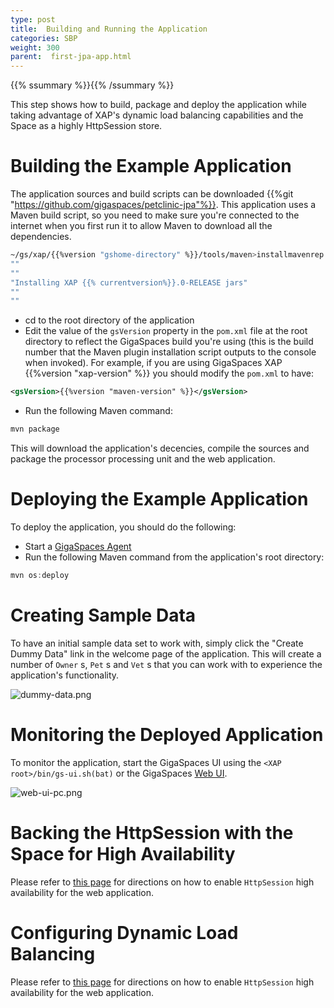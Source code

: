```yaml
---
type: post
title:  Building and Running the Application
categories: SBP
weight: 300
parent:  first-jpa-app.html
---
```


{{% ssummary %}}{{% /ssummary %}}

This step shows how to build, package and deploy the application while taking advantage of XAP's dynamic load balancing capabilities and the Space as a highly HttpSession store.


# Building the Example Application

The application sources and build scripts can be downloaded {{%git "https://github.com/gigaspaces/petclinic-jpa"%}}. This application uses a Maven build script, so you need to make sure you're connected to the internet when you first run it to allow Maven to download all the dependencies.



```bash
~/gs/xap/{{%version "gshome-directory" %}}/tools/maven>installmavenrep.sh
""
""
"Installing XAP {{% currentversion%}}.0-RELEASE jars"
""
""
```

- cd to the root directory of the application
- Edit the value of the `gsVersion` property in the `pom.xml` file at the root directory to reflect the GigaSpaces build you're using (this is the build number that the Maven plugin installation script outputs to the console when invoked).
For example, if you are using GigaSpaces XAP {{%version "xap-version" %}} you should modify the `pom.xml` to have:


```xml
<gsVersion>{{%version "maven-version" %}}</gsVersion>
```

- Run the following Maven command:


```bash
mvn package
```

This will download the application's decencies, compile the sources and package the processor processing unit and the web application.

# Deploying the Example Application

To deploy the application, you should do the following:

- Start a [GigaSpaces Agent](/product_overview/service-grid.html#gsa)
- Run the following Maven command from the application's root directory:


```java
mvn os:deploy
```

# Creating Sample Data

To have an initial sample data set to work with, simply click the "Create Dummy Data" link in the welcome page of the application. This will create a number of `Owner` s, `Pet` s and `Vet` s that you can work with to experience the application's functionality.

![dummy-data.png](/attachment_files/dummy-data.png)

# Monitoring the Deployed Application

To monitor  the application, start the GigaSpaces UI using the `<XAP root>/bin/gs-ui.sh(bat)` or the GigaSpaces [Web UI]({{%currentadmurl%}}/web-management-console.html).

![web-ui-pc.png](/attachment_files/web-ui-pc.png)

# Backing the HttpSession with the Space for High Availability

Please refer to [this page]({{%currentjavatuturl%}}/first-web-app-step-2.html) for directions on how to enable `HttpSession` high availability for the web application.

# Configuring Dynamic Load Balancing

Please refer to [this page]({{%latestjavatuturl%}}/first-web-app-step-3.html) for directions on how to enable `HttpSession` high availability for the web application.

